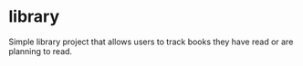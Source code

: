 # library
Simple library project that allows users to track books they have read or are planning to read.
